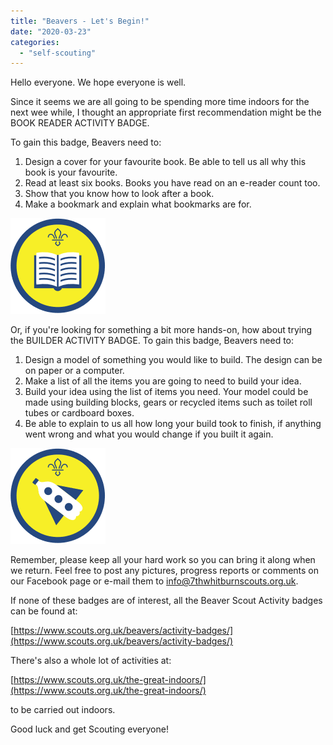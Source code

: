 ```yaml
---
title: "Beavers - Let's Begin!"
date: "2020-03-23"
categories: 
  - "self-scouting"
---
```


Hello everyone. We hope everyone is well.

Since it seems we are all going to be spending more time indoors for the next wee while, I thought an appropriate first recommendation might be the BOOK READER ACTIVITY BADGE.

To gain this badge, Beavers need to:

1. Design a cover for your favourite book. Be able to tell us all why this book is your favourite.
2. Read at least six books. Books you have read on an e-reader count too.
3. Show that you know how to look after a book.
4. Make a bookmark and explain what bookmarks are for.

![](images/3d339-image.png)

Or, if you're looking for something a bit more hands-on, how about trying the BUILDER ACTIVITY BADGE. To gain this badge, Beavers need to:

1. Design a model of something you would like to build. The design can be on paper or a computer.
2. Make a list of all the items you are going to need to build your idea.
3. Build your idea using the list of items you need. Your model could be made using building blocks, gears or recycled items such as toilet roll tubes or cardboard boxes.
4. Be able to explain to us all how long your build took to finish, if anything went wrong and what you would change if you built it again.

![](images/d40d4-image-1.png)

Remember, please keep all your hard work so you can bring it along when we return. Feel free to post any pictures, progress reports or comments on our Facebook page or e-mail them to info@7thwhitburnscouts.org.uk.

If none of these badges are of interest, all the Beaver Scout Activity badges can be found at:

[https://www.scouts.org.uk/beavers/activity-badges/](https://www.scouts.org.uk/beavers/activity-badges/)

There's also a whole lot of activities at:

[https://www.scouts.org.uk/the-great-indoors/](https://www.scouts.org.uk/the-great-indoors/)

to be carried out indoors.

Good luck and get Scouting everyone!
